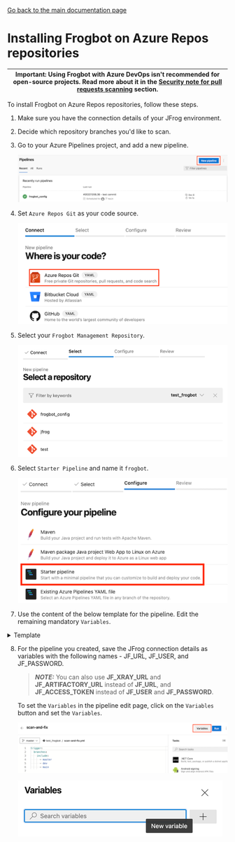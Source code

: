 [Go back to the main documentation page](https://github.com/jfrog/frogbot)

# Installing Frogbot on Azure Repos repositories

| Important: Using Frogbot with Azure DevOps isn't recommended for open-source projects. Read more about it in the [Security note for pull requests scanning](../README.md#-security-note-for-pull-requests-scanning) section. |
| -------------------------------------------------------------------------------------------------------------------------------------------------------------------------------------------------------------------- |

To install Frogbot on Azure Repos repositories, follow these steps.

1. Make sure you have the connection details of your JFrog environment.

2. Decide which repository branches you'd like to scan.

3. Go to your Azure Pipelines project, and add a new pipeline.

   ![azure-new-pipeline.png](../images/azure-new-pipeline.png)

4. Set `Azure Repos Git` as your code source.

   ![azure-set-code-source.png.png](../images/azure-set-code-source.png)

5. Select your `Frogbot Management Repository`.

   ![azure-select-repo-to-test.png](../images/azure-select-repo-to-test.png)

6. Select `Starter Pipeline` and name it `frogbot`.

   ![azure-starter-pipeline.png](../images/azure-starter-pipeline.png)

7. Use the content of the below template for the pipeline. Edit the remaining mandatory `Variables`.

<details>
   <summary>Template</summary>

 ```yml
  schedules:
       # Run once an hour
       - cron: "* */1 * * *"
         branches: 
           include: 
             - "main"
             - "master"
  pool:
       vmImage: ubuntu-latest
       
  variables:
     # Predefined Azure Pipelines variables. There's no need to modify them.
     JF_GIT_PROJECT: $(System.TeamProject)
     JF_GIT_API_ENDPOINT: $(System.CollectionUri)
     JF_GIT_PROVIDER: 'azureRepos'

  jobs:
     - job:
       displayName: "Frogbot Scan"
       steps:
       - task: CmdLine@2
         env:
            # Predefined Azure Pipelines variables. There's no need to modify them.
            JF_GIT_PROJECT: $(System.TeamProject)
            JF_GIT_API_ENDPOINT: $(System.CollectionUri)
            JF_GIT_PROVIDER: 'azureRepos'

            # [Mandatory]
            # Azure Repos personal access token with Code -> Read & Write permissions
            JF_GIT_TOKEN: $(FROGBOT_GIT_TOKEN)

            # [Mandatory]
            # JFrog platform URL (This functionality requires version 3.29.0 or above of Xray)
            JF_URL: $(JF_URL)

            # [Mandatory if JF_USER and JF_PASSWORD are not provided]
            # JFrog access token with 'read' permissions for Xray
            JF_ACCESS_TOKEN: $(JF_ACCESS_TOKEN)

            # [Mandatory if JF_ACCESS_TOKEN is not provided]
            # JFrog user and password with 'read' permissions for Xray
            # JF_USER: $(JF_USER)
            # JF_PASSWORD: $(JF_PASSWORD)

            # [Mandatory]
            # The name of the organization that owns this project
            JF_GIT_OWNER: ""

            # [Optional]
            # By default, the Frogbot workflows download the Frogbot executable as well as other tools 
            # needed from https://releases.jfrog.io
            # If the machine that runs Frogbot has no access to the internet, follow these steps to allow the
            # executable to be downloaded from an Artifactory instance, which the machine has access to: 
            #
            # 1. Login to the Artifactory UI, with a user who has admin credentials.
            # 2. Create a Remote Repository with the following properties set.
            #    Under the 'Basic' tab:
            #       Package Type: Generic
            #       URL: https://releases.jfrog.io
            #    Under the 'Advanced' tab:
            #       Uncheck the 'Store Artifacts Locally' option
            # 3. Set the value of the 'JF_RELEASES_REPO' variable with the Repository Key you created.    
            # JF_RELEASES_REPO: ""
            
            # [Optional]
            # Configure the SMTP server to enable Frogbot to send emails about detected secrets in pull request scans.
            # The SMTP server should include the relevant port in this format: smtp.server.com:port
            # JF_SMTP_SERVER: ""
   
            # [Mandatory if JF_SMTP_SERVER is set]
            # The username required for authenticating with the SMTP server.
            # JF_SMTP_AUTH_USER: ""
   
            # [Mandatory if JF_SMTP_SERVER is set]
            # The password associated with the username required for authentication with the SMTP server.
            # JF_SMTP_AUTH_PASS: ""

            ##########################################################################
            ##   If your project uses a 'frogbot-config.yml' file, you can define   ##
            ##   the following variables inside the file, instead of here.          ##
            ##########################################################################

            # [Mandatory]
            # The name of the repository
            JF_GIT_REPO: "multi_example_project"

            # [Mandatory]
            # The name of the branch on which Frogbot will perform the scan
            JF_GIT_BASE_BRANCH: "main"

            # [Mandatory if the two conditions below are met]
            # 1. The project uses yarn 2, NuGet, or .NET to download its dependencies
            # 2. The `installCommand` variable isn't set in your frogbot-config.yml file.
            #
            # The command that installs the project dependencies (e.g "nuget restore")
            JF_INSTALL_DEPS_CMD: ""

            # [Optional, default: "."]
            # Relative path to the root of the project in the Git repository
            # JF_WORKING_DIR: path/to/project/dir

            # [Optional]
            # Xray Watches. Learn more about them here: https://www.jfrog.com/confluence/display/JFROG/Configuring+Xray+Watches
            # JF_WATCHES: <watch-1>,<watch-2>...<watch-n>

            # [Optional]
            # JFrog project. Learn more about it here: https://www.jfrog.com/confluence/display/JFROG/Projects
            # JF_PROJECT: <project-key>

            # [Optional, default: "FALSE"]
            # Displays all existing vulnerabilities, including the ones that were added by the pull request.
            # JF_INCLUDE_ALL_VULNERABILITIES: "TRUE"

            # [Optional, default: "TRUE"]
            # Fails the Frogbot task if any security issue is found.
            # JF_FAIL: "FALSE"

            # [Optional]
            # Relative path to a Pip requirements.txt file. If not set, the Python project's dependencies are determined and scanned using the project setup.py file.
            # JF_REQUIREMENTS_FILE: ""

            # [Optional, Default: "TRUE"]
            # Use Gradle wrapper.
            # JF_USE_WRAPPER: "FALSE"

            # [Optional]
            # Frogbot will download the project dependencies if they're not cached locally. To download the
            # dependencies from a virtual repository in Artifactory, set the name of the repository. There's no
            # need to set this value, if it is set in the frogbot-config.yml file.
            # JF_DEPS_REPO: ""

            # [Optional]
            # Template for the branch name generated by Frogbot when creating pull requests with fixes.
            # The template must include ${BRANCH_NAME_HASH}, to ensure that the generated branch name is unique.
            # The template can optionally include the ${IMPACTED_PACKAGE} and ${FIX_VERSION} variables.
            # JF_BRANCH_NAME_TEMPLATE: "frogbot-${IMPACTED_PACKAGE}-${BRANCH_NAME_HASH}"

            # [Optional]
            # Template for the commit message generated by Frogbot when creating pull requests with fixes
            # The template can optionally include the ${IMPACTED_PACKAGE} and ${FIX_VERSION} variables.
            # JF_COMMIT_MESSAGE_TEMPLATE: "Upgrade ${IMPACTED_PACKAGE} to ${FIX_VERSION}"

            # [Optional]
            # Template for the pull request title generated by Frogbot when creating pull requests with fixes.
            # The template can optionally include the ${IMPACTED_PACKAGE} and ${FIX_VERSION} variables.
            # JF_PULL_REQUEST_TITLE_TEMPLATE: "[🐸 Frogbot] Upgrade ${IMPACTED_PACKAGE} to ${FIX_VERSION}"

            # [Optional, Default: "FALSE"]
            # If TRUE, Frogbot creates a single pull request with all the fixes.
            # If FALSE, Frogbot creates a separate pull request for each fix.
            # JF_GIT_AGGREGATE_FIXES: "FALSE"

            # [Optional, Default: "FALSE"]
            # Handle vulnerabilities with fix versions only
            # JF_FIXABLE_ONLY: "TRUE"

            # [Optional]
            # Set the minimum severity for vulnerabilities that should be fixed and commented on in pull requests
            # The following values are accepted: Low, Medium, High, or Critical
            # JF_MIN_SEVERITY: ""

            # [Optional, Default: eco-system+frogbot@jfrog.com]
            # Set the email of the commit author
            # JF_GIT_EMAIL_AUTHOR: ""
            
            # [Mandatory if JF_SMTP_SERVER is set]
            # List of email addresses to receive emails about secrets that has been detected in a pull request scan.
            # The list should be seperated by commas.
            # JF_EMAIL_RECEIVERS: ""
            
         displayName: 'Download and Run Frogbot'   
         inputs:
           script: |
              getFrogbotScriptPath=$( [[ -z "$JF_RELEASES_REPO" ]] && echo "https://releases.jfrog.io" || echo "${JF_URL}/artifactory/${JF_RELEASES_REPO}" )
              curl -fLg "$getFrogbotScriptPath/artifactory/frogbot/v2/[RELEASE]/getFrogbot.sh" | sh
              ./frogbot scan-all-pull-requests
              ./frogbot scan-multiple-repositories
 ```

</details>

8. For the pipeline you created, save the JFrog connection details as variables with the following names - JF_URL, JF_USER, and JF_PASSWORD.

   > **_NOTE:_** You can also use **JF_XRAY_URL** and **JF_ARTIFACTORY_URL** instead of **JF_URL**, and **JF_ACCESS_TOKEN**
   > instead of **JF_USER** and **JF_PASSWORD**.

   To set the `Variables` in the pipeline edit page, click on the `Variables` button and set the `Variables`.

   ![variables_button.png](../images/azure-variables-button.png)

   ![img_1.png](../images/azure-new-variable.png)

